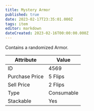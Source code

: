 ```yaml
---
title: Mystery Armor
published: true
date: 2023-02-17T23:35:01.000Z
tags: item
editor: markdown
dateCreated: 2023-02-16T00:00:00.000Z
---
```


Contains a randomized Armor.

|Attribute|Value|
|-|-|
|ID|4569|
|Purchase Price|5 Flips|
|Sell Price|2 Flips|
|Type|Consumable|
|Stackable|Yes|

